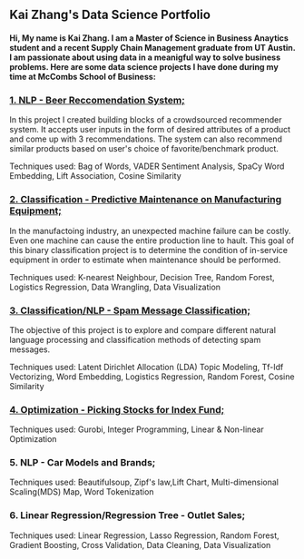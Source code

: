 
## Kai Zhang's Data Science Portfolio
#### Hi, My name is Kai Zhang. I am a Master of Science in Business Anaytics student and a recent Supply Chain Management graduate from UT Austin. I am passionate about using data in a meanigful way to solve business problems. Here are some data science projects I have done during my time at McCombs School of Business:


### [1. NLP - Beer Reccomendation System;](https://github.com/kaiczhang/Data-Science-Portfolio/blob/main/Beer%20Recommendation%20System.ipynb)
In this project I created building blocks of a crowdsourced recommender system. It accepts user inputs in the form of desired attributes of a product and come up with 3 recommendations. The system can also recommend similar products based on user's choice of favorite/benchmark product.

Techniques used: Bag of Words, VADER Sentiment Analysis, SpaCy Word Embedding, Lift Association, Cosine Similarity

### [2. Classification - Predictive Maintenance on Manufacturing Equipment;](https://github.com/kaiczhang/Data-Science-Portfolio/blob/main/Predictive%20Maintenance%20on%20Manufacturing%20Equipment.ipynb)
In the manufactoing industry, an unexpected machine failure can be costly. Even one machine can cause the entire production line to hault. This goal of this binary classification project is to determine the condition of in-service equipment in order to estimate when maintenance should be performed.

Techniques used: K-nearest Neighbour, Decision Tree, Random Forest, Logistics Regression, Data Wrangling, Data Visualization

### [3. Classification/NLP - Spam Message Classification;](https://github.com/kaiczhang/Data-Science-Portfolio/blob/main/SpamProject.ipynb)
The objective of this project is to explore and compare different natural language processing and classification methods of detecting spam messages.

Techniques used: Latent Dirichlet Allocation (LDA) Topic Modeling, Tf-Idf Vectorizing, Word Embedding, Logistics Regression, Random Forest, Cosine Similarity

### [4. Optimization - Picking Stocks for Index Fund;](https://github.com/kaiczhang/Data-Science-Portfolio/blob/main/Index%20Fund%20Selection.ipynb)
Techniques used: Gurobi, Integer Programming, Linear & Non-linear Optimization

### 5. NLP - Car Models and Brands; 
Techniques used: Beautifulsoup, Zipf's law,Lift Chart, Multi-dimensional Scaling(MDS) Map, Word Tokenization

### 6. Linear Regression/Regression Tree - Outlet Sales;
Techniques used: Linear Regression, Lasso Regression, Random Forest, Gradient Boosting, Cross Validation, Data Cleaning, Data Visualization


